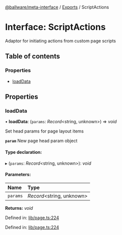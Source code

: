 [@ballware/meta-interface](../README.md) / [Exports](../modules.md) / ScriptActions

# Interface: ScriptActions

Adaptor for initiating actions from custom page scripts

## Table of contents

### Properties

- [loadData](scriptactions.md#loaddata)

## Properties

### loadData

• **loadData**: (`params`: *Record*<string, unknown\>) => *void*

Set head params for page layout items

**`param`** New page head param object

#### Type declaration:

▸ (`params`: *Record*<string, unknown\>): *void*

#### Parameters:

Name | Type |
:------ | :------ |
`params` | *Record*<string, unknown\> |

**Returns:** *void*

Defined in: [lib/page.ts:224](https://github.com/ballware/ballware-client/blob/c9efe3e/libs/meta-interface/src/lib/page.ts#L224)

Defined in: [lib/page.ts:224](https://github.com/ballware/ballware-client/blob/c9efe3e/libs/meta-interface/src/lib/page.ts#L224)
